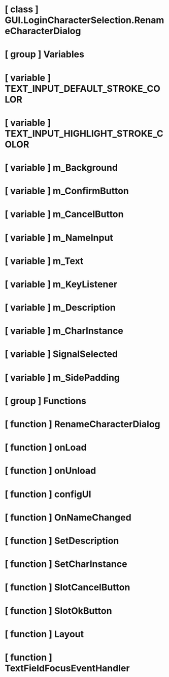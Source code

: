 # [ class ] GUI.LoginCharacterSelection.RenameCharacterDialog

# [ group ] Variables

# [ variable ] TEXT_INPUT_DEFAULT_STROKE_COLOR

# [ variable ] TEXT_INPUT_HIGHLIGHT_STROKE_COLOR

# [ variable ] m_Background

# [ variable ] m_ConfirmButton

# [ variable ] m_CancelButton

# [ variable ] m_NameInput

# [ variable ] m_Text

# [ variable ] m_KeyListener

# [ variable ] m_Description

# [ variable ] m_CharInstance

# [ variable ] SignalSelected

# [ variable ] m_SidePadding

# [ group ] Functions

# [ function ] RenameCharacterDialog

# [ function ] onLoad

# [ function ] onUnload

# [ function ] configUI

# [ function ] OnNameChanged

# [ function ] SetDescription

# [ function ] SetCharInstance

# [ function ] SlotCancelButton

# [ function ] SlotOkButton

# [ function ] Layout

# [ function ] TextFieldFocusEventHandler

